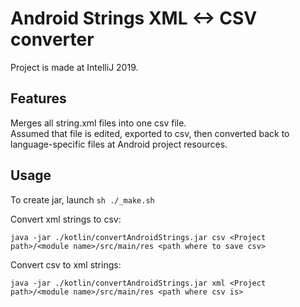 # Android Strings XML <-> CSV converter

Project is made at IntelliJ 2019.

## Features
Merges all string.xml files into one csv file.<br>
Assumed that file is edited, exported to csv, then converted back to language-specific files at Android project resources.

## Usage
To create jar, launch
```sh ./_make.sh```

Convert xml strings to csv:
```
java -jar ./kotlin/convertAndroidStrings.jar csv <Project path>/<module name>/src/main/res <path where to save csv>
```

Convert csv to xml strings:
```
java -jar ./kotlin/convertAndroidStrings.jar xml <Project path>/<module name>/src/main/res <path where csv is>
```
